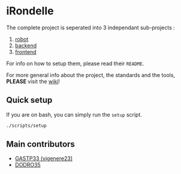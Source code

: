 # iRondelle

The complete project is seperated into 3 independant sub-projects :

1. [robot](./robot/)
2. [backend](./backend/)
3. [frontend](./frontend/)

For info on how to setup them, please read their `README`.

For more general info about the project, the standards and the tools, **PLEASE** visit the [wiki](./wiki/README.md)!

## Quick setup

If you are on bash, you can simply run the `setup` script.

```bash
./scripts/setup
```

## Main contributors

- [GASTP33 (vigenere23)](https://github.com/vigenere23)
- [DODRO35](https://github.com/DODRO35)
